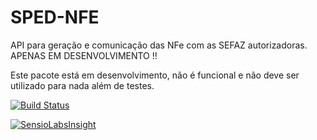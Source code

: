 # SPED-NFE

API para geração e comunicação das NFe com as SEFAZ autorizadoras. APENAS EM DESENVOLVIMENTO !!

Este pacote está em desenvolvimento, não é funcional e não deve ser utilizado para nada além de testes. 

[![Build Status][ico-travis]][link-travis]

[![SensioLabsInsight](https://insight.sensiolabs.com/projects/cf4adec6-0cc8-431e-9f53-b7a4750a7db9/mini.png)](https://insight.sensiolabs.com/projects/cf4adec6-0cc8-431e-9f53-b7a4750a7db9)


[ico-travis]: https://img.shields.io/travis/nfephp-org/sped-nfe/master.svg?style=flat-square
[link-travis]: https://travis-ci.org/nfephp-org/sped-nfe